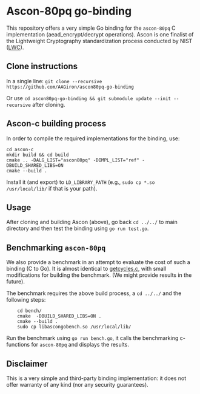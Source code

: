 # Ascon-80pq go-binding
This repository offers a very simple Go binding for the `ascon-80pq` C implementation (aead_encrypt/decrypt operations). Ascon is one finalist of the Lightweight Cryptography standardization process conducted by NIST ([LWC](https://csrc.nist.gov/Projects/lightweight-cryptography/lwc-publications)). 

## Clone instructions

In a single line: `git clone --recursive https://github.com/AAGiron/ascon80pq-go-binding`

Or use `cd ascon80pq-go-binding && git submodule update --init --recursive` after cloning.

## Ascon-c building process

In order to compile the required implementations for the binding, use:

```
cd ascon-c
mkdir build && cd build
cmake .. -DALG_LIST="ascon80pq" -DIMPL_LIST="ref" -DBUILD_SHARED_LIBS=ON
cmake --build .
```

Install it (and export) to `LD_LIBRARY_PATH` (e.g., `sudo cp *.so /usr/local/lib/` if that is your path).

## Usage

After cloning and building Ascon (above), go back `cd ../../` to main directory and then test the binding using `go run test.go`. 


## Benchmarking `ascon-80pq`

We also provide a benchmark in an attempt to evaluate the cost of such a binding (C to Go). It is almost identical to [getcycles.c](https://github.com/ascon/ascon-c/blob/main/tests/getcycles.c), with small modifications for building the benchmark. (We might provide results in the future).

The benchmark requires the above build process, a `cd ../../`  and the following steps:
```		
	cd bench/
	cmake  -DBUILD_SHARED_LIBS=ON .
	cmake --build .
	sudo cp libascongobench.so /usr/local/lib/
```

Run the benchmark using `go run bench.go`, it calls the benchmarking c-functions for `ascon-80pq` and displays the results.

## Disclaimer

This is a very simple and third-party binding implementation: it does not offer warranty of any kind (nor any security guarantees).
